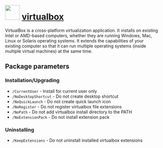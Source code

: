 ﻿# <img src="https://cdn.jsdelivr.net/gh/chocolatey/chocolatey-coreteampackages@c9f08adeb0cc2dcda323211894358e69d3af323c/icons/virtualbox.png" width="48" height="48"/> [virtualbox](https://chocolatey.org/packages/virtualbox)

VirtualBox is a cross-platform virtualization application. It installs on existing Intel or AMD-based computers, whether they are running Windows, Mac, Linux or Solaris operating systems. It extends the capabilities of your existing computer so that it can run multiple operating systems (inside multiple virtual machines) at the same time.

## Package parameters

### Installation/Upgrading
- `/CurrentUser`       - Install for current user only
- `/NoDesktopShortcut` - Do not create desktop shortcut
- `/NoQuickLaunch`     - Do not create quick launch icon
- `/NoRegister`        - Do not register virtualbox file extensions
- `/NoPath`            - Do not add virtualbox install directory to the PATH
- `/NoExtensionPack`   - Do not install extension pack

### Uninstalling
- `/KeepExtensions`    - Do not uninstall installed virtualbox extensions

